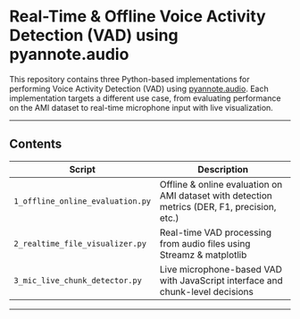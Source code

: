 #  Real-Time & Offline Voice Activity Detection (VAD) using pyannote.audio

This repository contains three Python-based implementations for performing Voice Activity Detection (VAD) using [pyannote.audio](https://github.com/pyannote/pyannote-audio). Each implementation targets a different use case, from evaluating performance on the AMI dataset to real-time microphone input with live visualization.


---

## Contents

| Script | Description |
|--------|-------------|
| `1_offline_online_evaluation.py` | Offline & online evaluation on AMI dataset with detection metrics (DER, F1, precision, etc.) |
| `2_realtime_file_visualizer.py` | Real-time VAD processing from audio files using Streamz & matplotlib |
| `3_mic_live_chunk_detector.py` | Live microphone-based VAD with JavaScript interface and chunk-level decisions |

---
